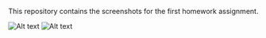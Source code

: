 This repository contains the screenshots for the first homework assignment.

![Alt text](../HW1_mrn291/screenshots/screenshot_1.png)
![Alt text](../HW1_mrn291/screenshots/screenshot_2.png)
